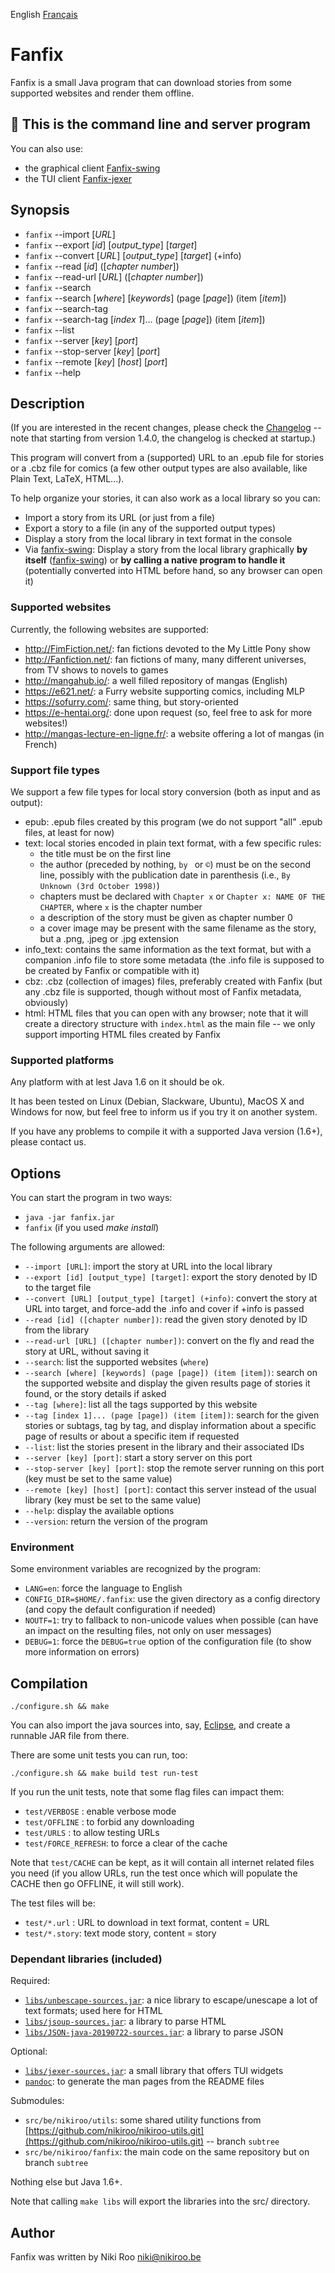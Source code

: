 English [Français](README-fr.md)

# Fanfix

Fanfix is a small Java program that can download stories from some supported websites and render them offline.

## 🔴 This is the command line and server program

You can also use:
- the graphical client [Fanfix-swing](https://github.com/nikiroo/fanfix-swing/)
- the TUI client [Fanfix-jexer](https://github.com/nikiroo/fanfix-jexer/)

## Synopsis

- ```fanfix``` --import [*URL*]
- ```fanfix``` --export [*id*] [*output_type*] [*target*]
- ```fanfix``` --convert [*URL*] [*output_type*] [*target*] (+info)
- ```fanfix``` --read [*id*] ([*chapter number*])
- ```fanfix``` --read-url [*URL*] ([*chapter number*])
- ```fanfix``` --search
- ```fanfix``` --search [*where*] [*keywords*] (page [*page*]) (item [*item*])
- ```fanfix``` --search-tag
- ```fanfix``` --search-tag [*index 1*]... (page [*page*]) (item [*item*])
- ```fanfix``` --list
- ```fanfix``` --server [*key*] [*port*]
- ```fanfix``` --stop-server [*key*] [*port*]
- ```fanfix``` --remote [*key*] [*host*] [*port*]
- ```fanfix``` --help

## Description

(If you are interested in the recent changes, please check the [Changelog](changelog.md) -- note that starting from version 1.4.0, the changelog is checked at startup.)

This program will convert from a (supported) URL to an .epub file for stories or a .cbz file for comics (a few other output types are also available, like Plain Text, LaTeX, HTML...).

To help organize your stories, it can also work as a local library so you can:

- Import a story from its URL (or just from a file)
- Export a story to a file (in any of the supported output types)
- Display a story from the local library in text format in the console
- Via [fanfix-swing](https://github.com/nikiroo/fanfix-swing/): Display a story from the local library graphically **by itself** ([fanfix-swing](https://github.com/nikiroo/fanfix-swing/)) or **by calling a native program to handle it** (potentially converted into HTML before hand, so any browser can open it)

### Supported websites

Currently, the following websites are supported:

- http://FimFiction.net/: fan fictions devoted to the My Little Pony show
- http://Fanfiction.net/: fan fictions of many, many different universes, from TV shows to novels to games
- http://mangahub.io/: a well filled repository of mangas (English)
- https://e621.net/: a Furry website supporting comics, including MLP
- https://sofurry.com/: same thing, but story-oriented
- https://e-hentai.org/: done upon request (so, feel free to ask for more websites!)
- http://mangas-lecture-en-ligne.fr/: a website offering a lot of mangas (in French)

### Support file types

We support a few file types for local story conversion (both as input and as output):

- epub: .epub files created by this program (we do not support "all" .epub files, at least for now)
- text: local stories encoded in plain text format, with a few specific rules:
	- the title must be on the first line
	- the author (preceded by nothing, ```by ``` or ```©```) must be on the second line, possibly with the publication date in parenthesis (i.e., ```By Unknown (3rd October 1998)```)
	- chapters must be declared with ```Chapter x``` or ```Chapter x: NAME OF THE CHAPTER```, where ```x``` is the chapter number
	- a description of the story must be given as chapter number 0
	- a cover image may be present with the same filename as the story, but a .png, .jpeg or .jpg extension
- info_text: contains the same information as the text format, but with a companion .info file to store some metadata (the .info file is supposed to be created by Fanfix or compatible with it)
- cbz: .cbz (collection of images) files, preferably created with Fanfix (but any .cbz file is supported, though without most of Fanfix metadata, obviously)
- html: HTML files that you can open with any browser; note that it will create a directory structure with ```index.html``` as the main file -- we only support importing HTML files created by Fanfix

### Supported platforms

Any platform with at lest Java 1.6 on it should be ok.

It has been tested on Linux (Debian, Slackware, Ubuntu), MacOS X and Windows for now, but feel free to inform us if you try it on another system.

If you have any problems to compile it with a supported Java version (1.6+), please contact us.

## Options

You can start the program in two ways:

- ```java -jar fanfix.jar```
- ```fanfix``` (if you used *make install*)

The following arguments are allowed:

- ```--import [URL]```: import the story at URL into the local library
- ```--export [id] [output_type] [target]```: export the story denoted by ID to the target file
- ```--convert [URL] [output_type] [target] (+info)```: convert the story at URL into target, and force-add the .info and cover if +info is passed
- ```--read [id] ([chapter number])```: read the given story denoted by ID from the library
- ```--read-url [URL] ([chapter number])```: convert on the fly and read the story at URL, without saving it
- ```--search```: list the supported websites (```where```)
- ```--search [where] [keywords] (page [page]) (item [item])```: search on the supported website and display the given results page of stories it found, or the story details if asked
- ```--tag [where]```: list all the tags supported by this website
- ```--tag [index 1]... (page [page]) (item [item])```: search for the given stories or subtags, tag by tag, and display information about a specific page of results or about a specific item if requested
- ```--list```: list the stories present in the library and their associated IDs
- ```--server [key] [port]```: start a story server on this port
- ```--stop-server [key] [port]```: stop the remote server running on this port (key must be set to the same value)
- ```--remote [key] [host] [port]```: contact this server instead of the usual library (key must be set to the same value)
- ```--help```: display the available options
- ```--version```: return the version of the program

### Environment

Some environment variables are recognized by the program:

- ```LANG=en```: force the language to English
- ```CONFIG_DIR=$HOME/.fanfix```: use the given directory as a config directory (and copy the default configuration if needed)
- ```NOUTF=1```: try to fallback to non-unicode values when possible (can have an impact on the resulting files, not only on user messages)
- ```DEBUG=1```: force the ```DEBUG=true``` option of the configuration file (to show more information on errors)

## Compilation

```./configure.sh && make```

You can also import the java sources into, say, [Eclipse](https://eclipse.org/), and create a runnable JAR file from there.

There are some unit tests you can run, too:

```./configure.sh && make build test run-test```

If you run the unit tests, note that some flag files can impact them:

- ```test/VERBOSE```      : enable verbose mode
- ```test/OFFLINE```      : to forbid any downloading
- ```test/URLS```         : to allow testing URLs
- ```test/FORCE_REFRESH```: to force a clear of the cache

Note that ```test/CACHE``` can be kept, as it will contain all internet related files you need (if you allow URLs, run the test once which will populate the CACHE then go OFFLINE, it will still work).

The test files will be:

- ```test/*.url```  : URL to download in text format, content = URL
- ```test/*.story```: text mode story, content = story


### Dependant libraries (included)

Required:

- [```libs/unbescape-sources.jar```](https://github.com/unbescape/unbescape): a nice library to escape/unescape a lot of text formats; used here for HTML
- [```libs/jsoup-sources.jar```](https://jsoup.org/): a library to parse HTML
- [```libs/JSON-java-20190722-sources.jar```](https://github.com/stleary/JSON-java): a library to parse JSON

Optional:

- [```libs/jexer-sources.jar```](https://github.com/klamonte/jexer): a small library that offers TUI widgets
- [```pandoc```](http://pandoc.org/): to generate the man pages from the README files

Submodules:

- ```src/be/nikiroo/utils```: some shared utility functions from [https://github.com/nikiroo/nikiroo-utils.git](https://github.com/nikiroo/nikiroo-utils.git) -- branch ```subtree```
- ```src/be/nikiroo/fanfix```: the main code on the same repository but on branch ```subtree```

Nothing else but Java 1.6+.

Note that calling ```make libs``` will export the libraries into the src/ directory.

## Author

Fanfix was written by Niki Roo <niki@nikiroo.be>

